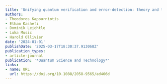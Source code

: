 ```yaml
---
title: 'Unifying quantum verification and error-detection: theory and tools for optimisations'
authors:
- Theodoros Kapourniotis
- Elham Kashefi
- Dominik Leichtle
- Luka Music
- Harold Ollivier
date: '2024-01-01'
publishDate: '2025-03-17T18:30:37.913068Z'
publication_types:
- article-journal
publication: '*Quantum Science and Technology*'
links:
- name: URL
  url: https://doi.org/10.1088/2058-9565/ad466d
---
```

